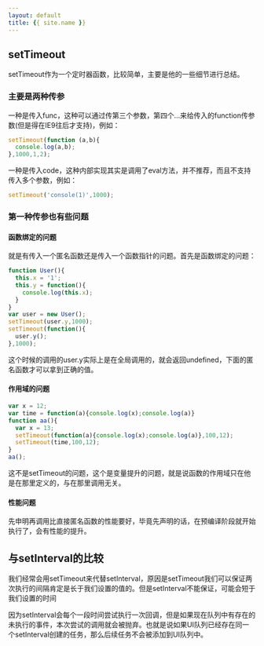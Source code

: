 ```yaml
---
layout: default
title: {{ site.name }}
---
```

## setTimeout
setTimeout作为一个定时器函数，比较简单，主要是他的一些细节进行总结。

### 主要是两种传参
一种是传入func，这种可以通过传第三个参数，第四个...来给传入的function传参数(但是得在IE9往后才支持)，例如：

```javascript
setTimeout(function (a,b){
  console.log(a,b);
},1000,1,2);
```

一种是传入code，这种内部实现其实是调用了eval方法，并不推荐，而且不支持传入多个参数，例如：

```javascript
setTimeout('console(1)',1000);
```

### 第一种传参也有些问题
#### 函数绑定的问题
就是有传入一个匿名函数还是传入一个函数指针的问题。首先是函数绑定的问题：

```javascript
function User(){
  this.x = '1';
  this.y = function(){
    console.log(this.x);
  }
}
var user = new User();
setTimeout(user.y,1000);
setTimeout(function(){
  user.y();
},1000);
```

这个时候的调用的user.y实际上是在全局调用的，就会返回undefined，下面的匿名函数才可以拿到正确的值。

#### 作用域的问题
```javascript
var x = 12;
var time = function(a){console.log(x);console.log(a)}
function aa(){
  var x = 13;
  setTimeout(function(a){console.log(x);console.log(a)},100,12);
  setTimeout(time,100,12);
}
aa();
```

这不是setTimeout的问题，这个是变量提升的问题，就是说函数的作用域只在他是在那里定义的，与在那里调用无关。

#### 性能问题
先申明再调用比直接匿名函数的性能要好，毕竟先声明的话，在预编译阶段就开始执行了，会有性能的提升。

## 与setInterval的比较
我们经常会用setTimeout来代替setInterval，原因是setTimeout我们可以保证两次执行的间隔肯定是长于我们设置的值的。但是setInterval不能保证，可能会短于我们设置的时间

因为setInterval会每个一段时间尝试执行一次回调，但是如果现在队列中有存在的未执行的事件，本次尝试的调用就会被抛弃。也就是说如果UI队列已经存在同一个setInterval创建的任务，那么后续任务不会被添加到UI队列中。
